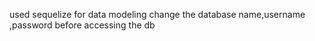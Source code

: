 used sequelize for data modeling
change the database name,username ,password before accessing the db
